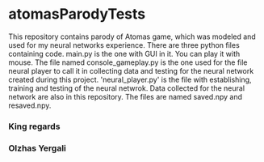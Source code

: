 # atomasParodyTests

This repository contains parody of Atomas game, which was modeled and used for my neural networks experience.
There are three python files containing code. main.py is the one with GUI in it. You can play it with mouse.
The file named console_gameplay.py is the one used for the file neural player to call it in collecting data and testing for the neural network created during this project.
'neural_player.py' is the file with establishing, training and testing of the neural netwrok.
Data collected for the neural network are also in this repository. The files are named saved.npy and resaved.npy.

### King regards
### Olzhas Yergali
